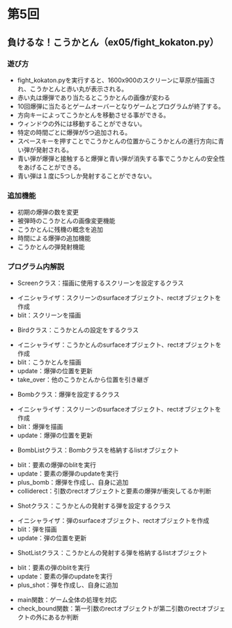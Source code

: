 # 第5回
## 負けるな！こうかとん（ex05/fight_kokaton.py）
### 遊び方
* fight_kokaton.pyを実行すると、1600x900のスクリーンに草原が描画され、こうかとんと赤い丸が表示される。
* 赤い丸は爆弾であり当たるとこうかとんの画像が変わる
* 10回爆弾に当たるとゲームオーバーとなりゲームとプログラムが終了する。
* 方向キーによってこうかとんを移動させる事ができる。
* ウィンドウの外には移動することができない。
* 特定の時間ごとに爆弾が5つ追加される。
* スペースキーを押すことでこうかとんの位置からこうかとんの進行方向に青い弾が発射される。
* 青い弾が爆弾と接触すると爆弾と青い弾が消失する事でこうかとんの安全性をあげることができる。
* 青い弾は１度に5つしか発射することができない。
### 追加機能
* 初期の爆弾の数を変更
* 被弾時のこうかとんの画像変更機能
* こうかとんに残機の概念を追加
* 時間による爆弾の追加機能
* こうかとんの弾発射機能
### プログラム内解説
* Screenクラス：描画に使用するスクリーンを設定するクラス
- イニシャライザ：スクリーンのsurfaceオブジェクト、rectオブジェクトを作成
- blit：スクリーンを描画
* Birdクラス：こうかとんの設定をするクラス
- イニシャライザ：こうかとんのsurfaceオブジェクト、rectオブジェクトを作成
- blit：こうかとんを描画
- update：爆弾の位置を更新
- take_over：他のこうかとんから位置を引き継ぎ
* Bombクラス：爆弾を設定するクラス
- イニシャライザ：スクリーンのsurfaceオブジェクト、rectオブジェクトを作成
- blit：爆弾を描画
- update：爆弾の位置を更新
* BombListクラス：Bombクラスを格納するlistオブジェクト
- blit：要素の爆弾のblitを実行
- update：要素の爆弾のupdateを実行
- plus_bomb：爆弾を作成し、自身に追加
- colliderect：引数のrectオブジェクトと要素の爆弾が衝突してるか判断
* Shotクラス：こうかとんの発射する弾を設定するクラス
- イニシャライザ：弾のsurfaceオブジェクト、rectオブジェクトを作成
- blit：弾を描画
- update：弾の位置を更新
* ShotListクラス：こうかとんの発射する弾を格納するlistオブジェクト
- blit：要素の弾のblitを実行
- update：要素の弾のupdateを実行
- plus_shot：弾を作成し、自身に追加
* main関数：ゲーム全体の処理を対応
* check_bound関数：第一引数のrectオブジェクトが第二引数のrectオブジェクトの外にあるか判断